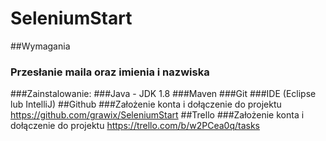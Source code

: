 # SeleniumStart
##Wymagania
###	Przesłanie maila oraz imienia i nazwiska
###Zainstalowanie:
###Java - JDK 1.8
###Maven
###Git
###IDE (Eclipse lub IntelliJ)
##Github
###Założenie konta i dołączenie do projektu
https://github.com/grawix/SeleniumStart
##Trello
###Założenie konta i dołączenie do projektu
https://trello.com/b/w2PCea0q/tasks